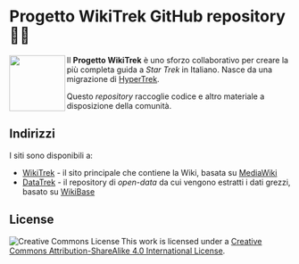 # Progetto WikiTrek GitHub repository 🖖🏻
<img align="left" width="100" height="100" src="https://upload.wikimedia.org/wikipedia/commons/1/11/WikiTrek_Logo.svg">Il **Progetto WikiTrek** è uno sforzo collaborativo per creare la più completa guida a *Star Trek* in Italiano. Nasce da una migrazione di [HyperTrek](https://github.com/luigirosa/hypertrek).

Questo *repository* raccoglie codice e altro materiale a disposizione della comunità.

## Indirizzi
I siti sono disponibili a:
* [WikiTrek](https://wikitrek.org) - il sito principale che contiene la Wiki, basata su [MediaWiki](https://github.com/wikimedia/mediawiki)
* [DataTrek](https://data.wikitrek.org) - il repository di *open-data* da cui vengono estratti i dati grezzi, basato su [WikiBase](https://github.com/wikimedia/Wikibase)


## License
<a rel="license" href="http://creativecommons.org/licenses/by-sa/4.0/"><img alt="Creative Commons License" style="border-width:0" src="https://i.creativecommons.org/l/by-sa/4.0/88x31.png" align="left" /></a>This work is licensed under a <a rel="license" href="http://creativecommons.org/licenses/by-sa/4.0/">Creative Commons Attribution-ShareAlike 4.0 International License</a>.

<!--

**Here are some ideas to get you started:**

🙋‍♀️ A short introduction - what is your organization all about?
🌈 Contribution guidelines - how can the community get involved?
👩‍💻 Useful resources - where can the community find your docs? Is there anything else the community should know?
🍿 Fun facts - what does your team eat for breakfast?
🧙 Remember, you can do mighty things with the power of [Markdown](https://docs.github.com/github/writing-on-github/getting-started-with-writing-and-formatting-on-github/basic-writing-and-formatting-syntax)
-->

